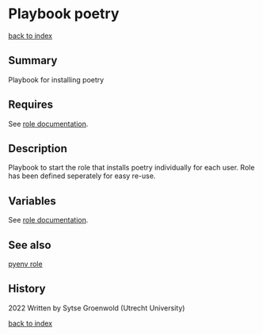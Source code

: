 # Playbook poetry
[back to index](../index.md#Playbooks)

## Summary
Playbook for installing poetry

## Requires
See [role documentation](./poetry.md#see-also).

## Description
Playbook to start the role that installs poetry individually for each user.
Role has been defined seperately for easy re-use.

## Variables
See [role documentation](./poetry.md#see-also).

## See also
[pyenv role](../roles/poetry.md)

## History
2022 Written by Sytse Groenwold (Utrecht University)

[back to index](../index.md#Playbooks)
